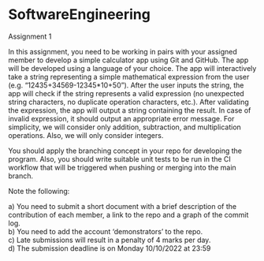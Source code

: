 # SoftwareEngineering
Assignment 1

In this assignment, you need to be working in pairs with your assigned member to develop a simple calculator app using Git and GitHub. The app will be developed using a language of your choice. The app will interactively take a string representing a simple mathematical expression from the user (e.g. “12435+34569-12345*10+50”). After the user inputs the string, the app will check if the string represents a valid expression (no unexpected string characters, no duplicate operation characters, etc.). After validating the expression, the app will output a string containing the result. In case of invalid expression, it should output an appropriate error message.  For simplicity, we will consider only addition, subtraction, and multiplication operations. Also, we will only consider integers.

You should apply the branching concept in your repo for developing the program. Also, you should write suitable unit tests to be run in the CI workflow that will be triggered when pushing or merging into the main branch.  

Note the following:

a) You need to submit a short document with a brief description of the contribution of each member, a link to the repo and a graph of the commit log.\
b) You need to add the account ‘demonstrators’ to the repo.\
c) Late submissions will result in a penalty of 4 marks per day.\
d) The submission deadline is on Monday 10/10/2022 at 23:59
